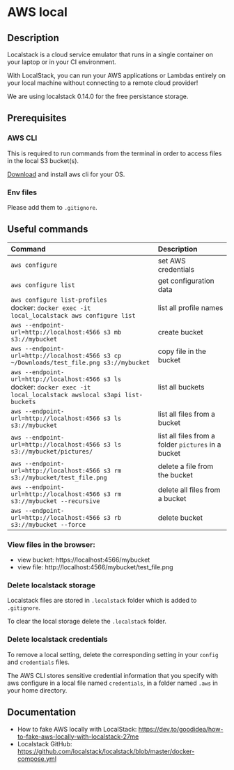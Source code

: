 # AWS local

## Description

Localstack is a cloud service emulator that runs in a single container on your laptop or in your CI environment.

With LocalStack, you can run your AWS applications or Lambdas entirely on your local machine without connecting to a remote cloud provider!

We are using localstack 0.14.0 for the free persistance storage.

## Prerequisites

### AWS CLI

This is required to run commands from the terminal in order to access files in the local S3 bucket(s).

[Download](https://aws.amazon.com/cli/) and install aws cli for your OS.

### Env files

Please add them to `.gitignore`.

## Useful commands

| Command | Description |
| :- | :- |
| `aws configure` | set AWS credentials |
| `aws configure list` | get configuration data |
| `aws configure list-profiles`<br>docker: `docker exec -it local_localstack aws configure list` | list all profile names |
| `aws --endpoint-url=http://localhost:4566 s3 mb s3://mybucket` | create bucket |
| `aws --endpoint-url=http://localhost:4566 s3 cp ~/Downloads/test_file.png s3://mybucket` | copy file in the bucket |
| `aws --endpoint-url=http://localhost:4566 s3 ls`<br>docker: `docker exec -it local_localstack awslocal s3api list-buckets` | list all buckets |
| `aws --endpoint-url=http://localhost:4566 s3 ls s3://mybucket` | list all files from a bucket |
| `aws --endpoint-url=http://localhost:4566 s3 ls s3://mybucket/pictures/` | list all files from a folder `pictures` in a bucket |
| `aws --endpoint-url=http://localhost:4566 s3 rm s3://mybucket/test_file.png` | delete a file from the bucket |
| `aws --endpoint-url=http://localhost:4566 s3 rm s3://mybucket --recursive` | delete all files from a bucket |
| `aws --endpoint-url=http://localhost:4566 s3 rb s3://mybucket --force` | delete bucket |


### View files in the browser:

- view bucket: https://localhost:4566/mybucket
- view file: http://localhost:4566/mybucket/test_file.png
 

### Delete localstack storage

Localstack files are stored in `.localstack` folder which is added to `.gitignore`.

To clear the local storage delete the `.localstack` folder.


### Delete localstack credentials

To remove a local setting, delete the corresponding setting in your `config` and `credentials` files.

The AWS CLI stores sensitive credential information that you specify with aws configure in a local file named `credentials`, in a folder named `.aws` in your home directory.

## Documentation
- How to fake AWS locally with LocalStack: https://dev.to/goodidea/how-to-fake-aws-locally-with-localstack-27me
- Localstack GitHub: https://github.com/localstack/localstack/blob/master/docker-compose.yml
